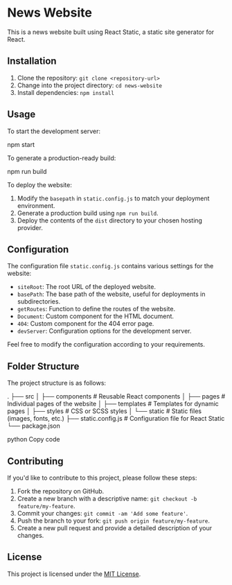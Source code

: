 # News Website

This is a news website built using React Static, a static site generator for React.

## Installation

1. Clone the repository: `git clone <repository-url>`
2. Change into the project directory: `cd news-website`
3. Install dependencies: `npm install`

## Usage

To start the development server:

npm start



To generate a production-ready build:

npm run build




To deploy the website:

1. Modify the `basepath` in `static.config.js` to match your deployment environment.
2. Generate a production build using `npm run build`.
3. Deploy the contents of the `dist` directory to your chosen hosting provider.

## Configuration

The configuration file `static.config.js` contains various settings for the website:

- `siteRoot`: The root URL of the deployed website.
- `basePath`: The base path of the website, useful for deployments in subdirectories.
- `getRoutes`: Function to define the routes of the website.
- `Document`: Custom component for the HTML document.
- `404`: Custom component for the 404 error page.
- `devServer`: Configuration options for the development server.

Feel free to modify the configuration according to your requirements.

## Folder Structure

The project structure is as follows:

.
├── src
│ ├── components # Reusable React components
│ ├── pages # Individual pages of the website
│ ├── templates # Templates for dynamic pages
│ ├── styles # CSS or SCSS styles
│ └── static # Static files (images, fonts, etc.)
├── static.config.js # Configuration file for React Static
└── package.json

python
Copy code

## Contributing

If you'd like to contribute to this project, please follow these steps:

1. Fork the repository on GitHub.
2. Create a new branch with a descriptive name: `git checkout -b feature/my-feature`.
3. Commit your changes: `git commit -am 'Add some feature'`.
4. Push the branch to your fork: `git push origin feature/my-feature`.
5. Create a new pull request and provide a detailed description of your changes.

## License

This project is licensed under the [MIT License](LICENSE).
